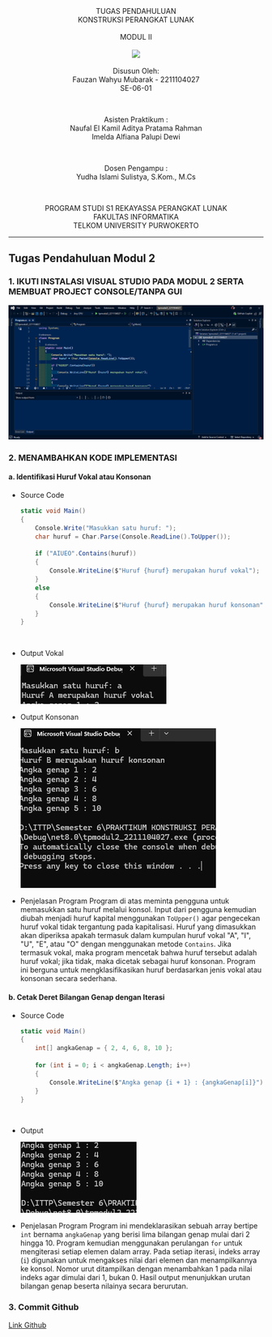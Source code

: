 <div align="center">
TUGAS PENDAHULUAN <br>
KONSTRUKSI PERANGKAT LUNAK <br>
<br>
MODUL II <br>
<!-- JUDUL -->
 <br>

<img src="https://lac.telkomuniversity.ac.id/wp-content/uploads/2021/01/cropped-1200px-Telkom_University_Logo.svg-270x270.png" width="250px">

<br>

Disusun Oleh: <br>
Fauzan Wahyu Mubarak - 2211104027 <br>
SE-06-01 <br>

<br>

Asisten Praktikum : <br>
Naufal El Kamil Aditya Pratama Rahman <br>
Imelda Alfiana Palupi Dewi <br>

<br>

Dosen Pengampu : <br>
Yudha Islami Sulistya, S.Kom., M.Cs <br>

<br>

PROGRAM STUDI S1 REKAYASSA PERANGKAT LUNAK <br>
FAKULTAS INFORMATIKA <br> 
TELKOM UNIVERSITY PURWOKERTO <br>

</div>

--- 
Tugas Pendahuluan Modul 2
---

### 1.  IKUTI INSTALASI VISUAL STUDIO PADA MODUL 2 SERTA MEMBUAT PROJECT CONSOLE/TANPA GUI

![TP_SC_SS](/02_Pengenalan_IDE_dan_Pemrograman_CSharp/img/awal.png)
    <br>

### 2. MENAMBAHKAN KODE IMPLEMENTASI 

#### a. Identifikasi Huruf Vokal atau Konsonan

- Source Code

    ```csharp
    static void Main()
    {
        Console.Write("Masukkan satu huruf: ");
        char huruf = Char.Parse(Console.ReadLine().ToUpper());

        if ("AIUEO".Contains(huruf))
        {
            Console.WriteLine($"Huruf {huruf} merupakan huruf vokal");
        }
        else
        {
            Console.WriteLine($"Huruf {huruf} merupakan huruf konsonan");
        }
    }
    ```
    <br>

- Output Vokal

    ![TP_SC_SS](/02_Pengenalan_IDE_dan_Pemrograman_CSharp/img/output-tp2.png)
        <br>

- Output Konsonan

    ![TP_SC_SS](/02_Pengenalan_IDE_dan_Pemrograman_CSharp/img/output-tp3.png)
        <br>

- Penjelasan Program
Program di atas meminta pengguna untuk memasukkan satu huruf melalui konsol. Input dari pengguna kemudian diubah menjadi huruf kapital menggunakan `ToUpper()` agar pengecekan huruf vokal tidak tergantung pada kapitalisasi. Huruf yang dimasukkan akan diperiksa apakah termasuk dalam kumpulan huruf vokal "A", "I", "U", "E", atau "O" dengan menggunakan metode `Contains`. Jika termasuk vokal, maka program mencetak bahwa huruf tersebut adalah huruf vokal; jika tidak, maka dicetak sebagai huruf konsonan. Program ini berguna untuk mengklasifikasikan huruf berdasarkan jenis vokal atau konsonan secara sederhana.


#### b. Cetak Deret Bilangan Genap dengan Iterasi

- Source Code

    ```csharp
    static void Main()
    {
        int[] angkaGenap = { 2, 4, 6, 8, 10 };

        for (int i = 0; i < angkaGenap.Length; i++)
        {
            Console.WriteLine($"Angka genap {i + 1} : {angkaGenap[i]}");
        }
    }
    ```
    <br>

- Output

    ![TP_SC_SS](/02_Pengenalan_IDE_dan_Pemrograman_CSharp/img/output-tp1.png)
        <br>

- Penjelasan Program
Program ini mendeklarasikan sebuah array bertipe `int` bernama `angkaGenap` yang berisi lima bilangan genap mulai dari 2 hingga 10. Program kemudian menggunakan perulangan `for` untuk mengiterasi setiap elemen dalam array. Pada setiap iterasi, indeks array (`i`) digunakan untuk mengakses nilai dari elemen dan menampilkannya ke konsol. Nomor urut ditampilkan dengan menambahkan 1 pada nilai indeks agar dimulai dari 1, bukan 0. Hasil output menunjukkan urutan bilangan genap beserta nilainya secara berurutan.


### 3. Commit Github

[Link Github](https://github.com/FauzanWahyuM/tpmodul2_2211104027.git)